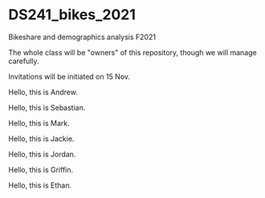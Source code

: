 # DS241_bikes_2021

Bikeshare and demographics analysis F2021

The whole class will be "owners" of this repository, though we will manage carefully.

Invitations will be initiated on 15 Nov.

Hello, this is Andrew.

Hello, this is Sebastian.

Hello, this is Mark.

Hello, this is Jackie.

Hello, this is Jordan.

Hello, this is Griffin.

Hello, this is Ethan.